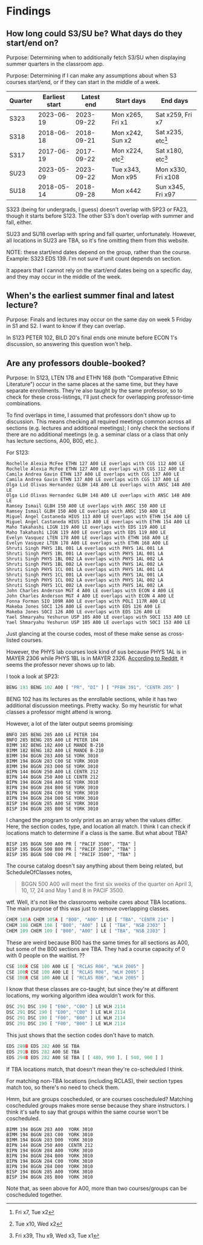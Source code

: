 # Findings

## How long could S3/SU be? What days do they start/end on?

Purpose: Determining when to additionally fetch S3/SU when displaying summer quarters in the classroom app.

Purpose: Determining if I can make any assumptions about when S3 courses start/end, or if they can start in the middle of a week.

| Quarter | Earliest start | Latest end | Start days        | End days           |
| ------- | -------------- | ---------- | ----------------- | ------------------ |
| S323    | 2023-06-19     | 2023-09-22 | Mon x265, Fri x1  | Sat x259, Fri x7   |
| S318    | 2018-06-18     | 2018-09-21 | Mon x242, Sun x2  | Sat x235, etc[^3]  |
| S317    | 2017-06-19     | 2017-09-22 | Mon x224, etc[^1] | Sat x180, etc[^2]  |
| SU23    | 2023-05-09     | 2023-09-22 | Tue x343, Mon x95 | Mon x330, Fri x108 |
| SU18    | 2018-05-14     | 2018-09-28 | Mon x442          | Sun x345, Fri x97  |

[^1]: Tue x10, Wed x2
[^2]: Fri x39, Thu x9, Wed x3, Tue x1
[^3]: Fri x7, Tue x2

S323 (being for undergrads, I guess) doesn't overlap with SP23 or FA23, though it starts before S123. The other S3's don't overlap with summer and fall, either.

SU23 and SU18 overlap with spring and fall quarter, unfortunately. However, all locations in SU23 are TBA, so it's fine omitting them from this website.

NOTE: these start/end dates depend on the group, rather than the course. Example: S323 EDS 139. I'm not sure if unit count depends on section.

It appears that I cannot rely on the start/end dates being on a specific day, and they may occur in the middle of the week.

## When's the earliest summer final and latest lecture?

Purpose: Finals and lectures may occur on the same day on week 5 Friday in S1 and S2. I want to know if they can overlap.

In S123 PETER 102, BILD 20's final ends one minute before ECON 1's discussion, so answering this question won't help.

## Are any professors double-booked?

Purpose: In S123, LTEN 178 and ETHN 168 (both "Comparative Ethnic Literature") occur in the same places at the same time, but they have separate enrollments. They're also taught by the same professor, so to check for these cross-listings, I'll just check for overlapping professor-time combinations.

To find overlaps in time, I assumed that professors don't show up to discussion. This means checking all required meetings common across all sections (e.g. lectures and additional meetings); I only check the sections if there are no additional meetings (e.g. a seminar class or a class that only has lecture sections, A00, B00, etc.).

For S123:

```
Rochelle Alexia McFee ETHN 127 A00 LE overlaps with CGS 112 A00 LE
Rochelle Alexia McFee ETHN 127 A00 LE overlaps with CGS 112 A00 LE
Camila Andrea Gavin ETHN 137 A00 LE overlaps with CGS 137 A00 LE
Camila Andrea Gavin ETHN 137 A00 LE overlaps with CGS 137 A00 LE
Olga Lid Olivas Hernandez GLBH 148 A00 LE overlaps with ANSC 148 A00 LE
Olga Lid Olivas Hernandez GLBH 148 A00 LE overlaps with ANSC 148 A00 LE
Ramsey Ismail GLBH 150 A00 LE overlaps with ANSC 150 A00 LE
Ramsey Ismail GLBH 150 A00 LE overlaps with ANSC 150 A00 LE
Miguel Angel Castaneda HIUS 113 A00 LE overlaps with ETHN 154 A00 LE
Miguel Angel Castaneda HIUS 113 A00 LE overlaps with ETHN 154 A00 LE
Maho Takahashi LIGN 119 A00 LE overlaps with EDS 119 A00 LE
Maho Takahashi LIGN 119 A00 LE overlaps with EDS 119 A00 LE
Evelyn Vasquez LTEN 178 A00 LE overlaps with ETHN 168 A00 LE
Evelyn Vasquez LTEN 178 A00 LE overlaps with ETHN 168 A00 LE
Shruti Singh PHYS 1BL 001 LA overlaps with PHYS 1AL 001 LA
Shruti Singh PHYS 1BL 001 LA overlaps with PHYS 1AL 001 LA
Shruti Singh PHYS 1BL 002 LA overlaps with PHYS 1AL 002 LA
Shruti Singh PHYS 1BL 002 LA overlaps with PHYS 1AL 002 LA
Shruti Singh PHYS 1CL 001 LA overlaps with PHYS 1AL 001 LA
Shruti Singh PHYS 1CL 001 LA overlaps with PHYS 1AL 001 LA
Shruti Singh PHYS 1CL 002 LA overlaps with PHYS 1AL 002 LA
Shruti Singh PHYS 1CL 002 LA overlaps with PHYS 1AL 002 LA
John Charles Anderson MGT 4 A00 LE overlaps with ECON 4 A00 LE
John Charles Anderson MGT 4 A00 LE overlaps with ECON 4 A00 LE
Fonna Forman SIO 109R A00 LE overlaps with POLI 117R A00 LE
Makeba Jones SOCI 126 A00 LE overlaps with EDS 126 A00 LE
Makeba Jones SOCI 126 A00 LE overlaps with EDS 126 A00 LE
Yael Shmaryahu Yeshurun USP 105 A00 LE overlaps with SOCI 153 A00 LE
Yael Shmaryahu Yeshurun USP 105 A00 LE overlaps with SOCI 153 A00 LE
```

Just glancing at the course codes, most of these make sense as cross-listed courses.

However, the PHYS lab courses look kind of sus because PHYS 1AL is in MAYER 2306 while PHYS 1BL is in MAYER 2326. [According to Reddit](https://www.reddit.com/r/UCSD/comments/8h4vao/phys_1aal/dyh7q0t/), it seems the professor never shows up to lab.

I took a look at SP23:

```js
BENG 193 BENG 102 A00 [ "PR", "DI" ] [ "PFBH 391", "CENTR 205" ]
```

BENG 102 has its lectures as the enrollable sections, while it has two additional discussion meetings. Pretty wacky. So my heuristic for what classes a professor might attend is wrong.

However, a lot of the later output seems promising:

```
BNFO 285 BENG 285 A00 LE PETER 104
BNFO 285 BENG 285 A00 LE PETER 104
BIMM 182 BENG 182 A00 LE MANDE B-210
BIMM 182 BENG 182 A00 LE MANDE B-210
BIMM 194 BGGN 283 A00 SE YORK 3010
BIMM 194 BGGN 283 C00 SE YORK 3010
BIMM 194 BGGN 283 D00 SE YORK 3010
BIPN 144 BGGN 250 A00 LE CENTR 212
BIPN 144 BGGN 250 A00 LE CENTR 212
BIPN 194 BGGN 284 A00 SE YORK 3010
BIPN 194 BGGN 284 B00 SE YORK 3010
BIPN 194 BGGN 284 C00 SE YORK 3010
BIPN 194 BGGN 284 D00 SE YORK 3010
BISP 194 BGGN 285 A00 SE YORK 3010
BISP 194 BGGN 285 B00 SE YORK 3010
```

I changed the program to only print as an array when the values differ. Here, the section codes, type, and location all match. I think I can check if locations match to determine if a class is the same. But what about TBA?

```
BISP 195 BGGN 500 A00 PR [ "PACIF 3500", "TBA" ]
BISP 195 BGGN 500 B00 PR [ "PACIF 3500", "TBA" ]
BISP 195 BGGN 500 C00 PR [ "PACIF 3500", "TBA" ]
```

The course catalog doesn't say anything about them being related, but ScheduleOfClasses notes,

> BGGN 500 A00 will meet the first six weeks of the quarter on April 3, 10, 17, 24 and May 1 and 8 in PACIF 3500.

wtf. Well, it's not like the classrooms website cares about TBA locations. The main purpose of this was just to remove overlapping classes.

```js
CHEM 105A CHEM 105A [ "B00", "A00" ] LE [ "TBA", "CENTR 214" ]
CHEM 108 CHEM 108 [ "B00", "A00" ] LE [ "TBA", "NSB 2303" ]
CHEM 109 CHEM 109 [ "B00", "A00" ] LE [ "TBA", "NSB 2303" ]
```

These are weird because B00 has the same times for all sections as A00, but some of the B00 sections are TBA. They had a course capacity of 0 with 0 people on the waitlist. ??

```js
CSE 100R CSE 100 A00 LE [ "RCLAS R06", "WLH 2005" ]
CSE 100R CSE 100 A00 LE [ "RCLAS R06", "WLH 2005" ]
CSE 100R CSE 100 A00 LE [ "RCLAS R06", "WLH 2005" ]
```

I know that these classes are co-taught, but since they're at different locations, my working algorithm idea wouldn't work for this.

```js
DSC 291 DSC 190 [ "E00", "C00" ] LE WLH 2114
DSC 291 DSC 190 [ "E00", "C00" ] LE WLH 2114
DSC 291 DSC 190 [ "F00", "B00" ] LE WLH 2114
DSC 291 DSC 190 [ "F00", "B00" ] LE WLH 2114
```

This just shows that the section codes don't have to match.

```js
EDS 289B EDS 282 A00 SE TBA
EDS 291B EDS 282 A00 SE TBA
EDS 294B EDS 282 A00 SE TBA [ [ 480, 990 ], [ 540, 960 ] ]
```

If TBA locations match, that doesn't mean they're co-scheduled I think.

For matching non-TBA locations (including RCLAS), their section types match too, so there's no need to check them.

Hmm, but are groups coscheduled, or are courses coscheduled? Matching coscheduled groups makes more sense because they share instructors. I think it's safe to say that groups within the same course won't be coscheduled.

```
BIMM 194 BGGN 283 A00  YORK 3010
BIMM 194 BGGN 283 C00  YORK 3010
BIMM 194 BGGN 283 D00  YORK 3010
BIPN 144 BGGN 250 A00  CENTR 212
BIPN 194 BGGN 284 A00  YORK 3010
BIPN 194 BGGN 284 B00  YORK 3010
BIPN 194 BGGN 284 C00  YORK 3010
BIPN 194 BGGN 284 D00  YORK 3010
BISP 194 BGGN 285 A00  YORK 3010
BISP 194 BGGN 285 B00  YORK 3010
```

Note that, as seen above for A00, more than two courses/groups can be coscheduled together.
